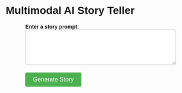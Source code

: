 <!DOCTYPE html>
<html>
<head>
  <title>Multimodal AI Story Teller</title>
  <style>
    /* Add your custom CSS styles here */
    body {
      font-family: Arial, sans-serif;
    }
    
    h1 {
      color: #FF0000;
    }
    
    .form-container {
      max-width: 400px;
      margin: 0 auto;
    }
    
    .form-group {
      margin-bottom: 20px;
    }
    
    .form-label {
      display: block;
      font-weight: bold;
    }
    
    .form-input {
      width: 100%;
      padding: 8px;
      font-size: 16px;
      border: 1px solid #ccc;
      border-radius: 4px;
    }
    
    .form-button {
      padding: 10px 20px;
      font-size: 16px;
      background-color: #4CAF50;
      color: white;
      border: none;
      border-radius: 4px;
      cursor: pointer;
    }
    
    .form-button:hover {
      background-color: #45a049;
    }
  </style>
</head>
<body>
  <h1>Multimodal AI Story Teller</h1>
  <div class="form-container">
    <form id="story-form">
      <div class="form-group">
        <label class="form-label" for="prompt">Enter a story prompt:</label>
        <textarea class="form-input" id="prompt" rows="4" required></textarea>
      </div>
      <div class="form-group">
        <button class="form-button" type="submit">Generate Story</button>
      </div>
    </form>
    <div id="story-output"></div>
  </div>

  <script>
    // Add your JavaScript code here
    const form = document.getElementById('story-form');
    const storyOutput = document.getElementById('story-output');

    form.addEventListener('submit', async (e) => {
      e.preventDefault();

      const prompt = document.getElementById('prompt').value;
      
      // Send the prompt to the server API and retrieve the generated story
      const response = await fetch('/generate-story', {
        method: 'POST',
        headers: {
          'Content-Type': 'application/json',
        },
        body: JSON.stringify({ prompt }),
      });
      
      const data = await response.json();
      
      // Display the generated story on the webpage
      if (data.story) {
        storyOutput.textContent = data.story;
      } else {
        storyOutput.textContent = 'Unable to generate the story. Please try again.';
      }
    });
  </script>
</body>
</html>
